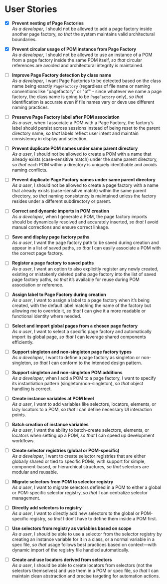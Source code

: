 # User Stories

- [x] **Prevent nesting of Page Factories**  
  _As a developer_, I should not be allowed to add a page factory inside another page factory, _so that_ the system maintains valid architectural boundaries.

- [x] **Prevent circular usage of POM instance from Page Factory**  
  _As a developer_, I should not be allowed to use an instance of a POM from a page factory inside the same POM itself, _so that_ circular references are avoided and architectural integrity is maintained.

- [ ] **Improve Page Factory detection by class name**  
  _As a developer_, I want Page Factories to be detected based on the class name being exactly `PageFactory` (regardless of file name or naming conventions like "pagefactory" or "pf" - since whatever we name a page factory, the class name is going to be `PageFactory` only), _so that_ identification is accurate even if file names vary or devs use different naming practices.

- [ ] **Preserve Page Factory label after POM association**  
  _As a user_, when I associate a POM with a Page Factory, the factory’s label should persist across sessions instead of being reset to the parent directory name, _so that_ labels reflect user intent and maintain consistency in display and selection.

- [ ] **Prevent duplicate POM names under same parent directory**  
  _As a user_, I should not be allowed to create a POM with a name that already exists (case-sensitive match) under the same parent directory, _so that_ each POM within a directory is uniquely identifiable and avoids naming conflicts.

- [ ] **Prevent duplicate Page Factory names under same parent directory**  
  _As a user_, I should not be allowed to create a page factory with a name that already exists (case-sensitive match) within the same parent directory, _so that_ naming consistency is maintained unless the factory resides under a different subdirectory or parent.

- [ ] **Correct and dynamic imports in POM creation**  
  _As a developer_, when I generate a POM, the page factory imports should be dynamically resolved and accurately inserted, _so that_ I avoid manual corrections and ensure correct linkage.

- [ ] **Save and display page factory paths**  
  _As a user_, I want the page factory path to be saved during creation and appear in a list of saved paths, _so that_ I can easily associate a POM with the correct page factory.

- [ ] **Register a page factory to saved paths**  
  _As a user_, I want an option to also explicitly register any newly created, existing or mistakenly deleted paths page factory into the list of saved page factory paths, _so that_ it’s available for reuse during POM association or reference.

- [ ] **Assign label to Page Factory during creation**  
  _As a user_, I want to assign a label to a page factory when it’s being created, with the default label matching the name of the factory but allowing me to override it, _so that_ I can give it a more readable or functional identity where needed.

- [ ] **Select and import global pages from a chosen page factory**  
  _As a user_, I want to select a specific page factory and automatically import its global page, _so that_ I can leverage shared components efficiently.

- [ ] **Support singleton and non-singleton page factory types**  
  _As a developer_, I want to define a page factory as singleton or non-singleton, _so that_ I can conform to the intended design pattern.

- [ ] **Support singleton and non-singleton POM additions**  
  _As a developer_, when I add a POM to a page factory, I want to specify its instantiation pattern (singleton/non-singleton), _so that_ object handling is correct.

- [ ] **Create instance variables at POM level**  
  _As a user_, I want to add variables like selectors, locators, elements, or lazy locators to a POM, _so that_ I can define necessary UI interaction points.

- [ ] **Batch creation of instance variables**  
  _As a user_, I want the ability to batch-create selectors, elements, or locators when setting up a POM, _so that_ I can speed up development workflows.

- [ ] **Create selector registries (global or POM-specific)**  
  _As a developer_, I want to create selector registries that are either globally shared or tied to specific POMs, with support for simple, component-based, or hierarchical structures, _so that_ selectors are modular and reusable.

- [ ] **Migrate selectors from POM to selector registry**  
  _As a user_, I want to migrate selectors defined in a POM to either a global or POM-specific selector registry, _so that_ I can centralize selector management.

- [ ] **Directly add selectors to registry**  
  _As a user_, I want to directly add new selectors to the global or POM-specific registry, _so that_ I don’t have to define them inside a POM first.

- [ ] **Use selectors from registry as variables based on scope**  
  _As a user_, I should be able to use a selector from the selector registry by creating an instance variable for it in a class, or a normal variable in a spec file, _so that_ usage follows best practices based on context—with dynamic import of the registry file handled automatically.

- [ ] **Create and use locators derived from selectors**  
  _As a user_, I should be able to create locators from selectors (not the selectors themselves) and use them in a POM or spec file, _so that_ I can maintain clean abstraction and precise targeting for automation actions.
